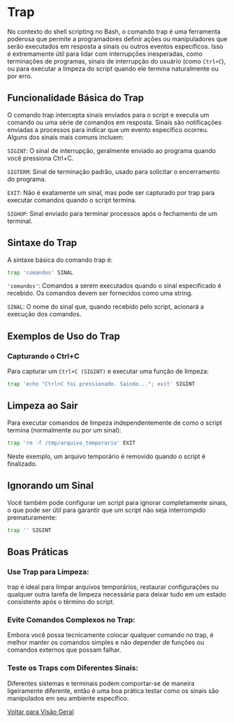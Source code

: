 # Trap

No contexto do shell scripting no Bash, o comando trap é uma ferramenta poderosa que permite a programadores definir ações ou manipuladores que serão executados em resposta a sinais ou outros eventos específicos. Isso é extremamente útil para lidar com interrupções inesperadas, como terminações de programas, sinais de interrupção do usuário (como ```Ctrl+C```), ou para executar a limpeza do script quando ele termina naturalmente ou por erro.

## Funcionalidade Básica do Trap
O comando trap intercepta sinais enviados para o script e executa um comando ou uma série de comandos em resposta. Sinais são notificações enviadas a processos para indicar que um evento específico ocorreu. Alguns dos sinais mais comuns incluem:

```SIGINT```: O sinal de interrupção, geralmente enviado ao programa quando você pressiona Ctrl+C.

```SIGTERM```: Sinal de terminação padrão, usado para solicitar o encerramento do programa.

```EXIT```: Não é exatamente um sinal, mas pode ser capturado por trap para executar comandos quando o script termina.

```SIGHUP```: Sinal enviado para terminar processos após o fechamento de um terminal.


## Sintaxe do Trap
A sintaxe básica do comando trap é:

```bash
trap 'comandos' SINAL
```

```'comandos'```: Comandos a serem executados quando o sinal especificado é recebido. Os comandos devem ser fornecidos como uma string.

```SINAL```: O nome do sinal que, quando recebido pelo script, acionará a execução dos comandos.

## Exemplos de Uso do Trap

### Capturando o Ctrl+C
Para capturar um ```Ctrl+C (SIGINT)``` e executar uma função de limpeza:

```bash
trap 'echo "Ctrl+C foi pressionado. Saindo..."; exit' SIGINT
```

## Limpeza ao Sair
Para executar comandos de limpeza independentemente de como o script termina (normalmente ou por um sinal):

```bash
trap 'rm -f /tmp/arquivo_temporario' EXIT
```

Neste exemplo, um arquivo temporário é removido quando o script é finalizado.

## Ignorando um Sinal
Você também pode configurar um script para ignorar completamente sinais, o que pode ser útil para garantir que um script não seja interrompido prematuramente:

```bash
trap '' SIGINT
```

## Boas Práticas
### Use Trap para Limpeza: 
trap é ideal para limpar arquivos temporários, restaurar configurações ou qualquer outra tarefa de limpeza necessária para deixar tudo em um estado consistente após o término do script.
### Evite Comandos Complexos no Trap: 
Embora você possa tecnicamente colocar qualquer comando no trap, é melhor manter os comandos simples e não depender de funções ou comandos externos que possam falhar.
### Teste os Traps com Diferentes Sinais:
Diferentes sistemas e terminais podem comportar-se de maneira ligeiramente diferente, então é uma boa prática testar como os sinais são manipulados em seu ambiente específico.

[Voltar para Visão Geral](../visao_geral.md)